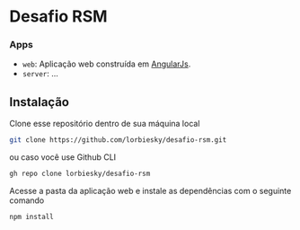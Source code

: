 # Desafio RSM

### Apps

- `web`: Aplicação web construída em [AngularJs](https://angular.io/cli).
- `server`: ...

## Instalação
Clone esse repositório dentro de sua máquina local

```bash
git clone https://github.com/lorbiesky/desafio-rsm.git
```

ou caso você use Github CLI

```bash
gh repo clone lorbiesky/desafio-rsm
```

Acesse a pasta da aplicação web e instale as dependências com o seguinte comando

```bash
npm install
```
